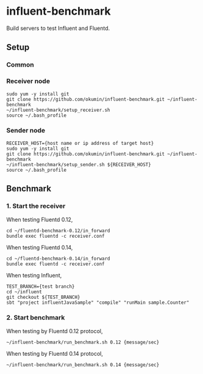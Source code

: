 # influent-benchmark

Build servers to test Influent and Fluentd.

## Setup

### Common

### Receiver node

```
sudo yum -y install git
git clone https://github.com/okumin/influent-benchmark.git ~/influent-benchmark
~/influent-benchmark/setup_receiver.sh
source ~/.bash_profile
```

### Sender node

```
RECEIVER_HOST={host name or ip address of target host}
sudo yum -y install git
git clone https://github.com/okumin/influent-benchmark.git ~/influent-benchmark
~/influent-benchmark/setup_sender.sh ${RECEIVER_HOST}
source ~/.bash_profile
```

## Benchmark

### 1. Start the receiver

When testing Fluentd 0.12,

```
cd ~/fluentd-benchmark-0.12/in_forward
bundle exec fluentd -c receiver.conf
```

When testing Fluentd 0.14,

```
cd ~/fluentd-benchmark-0.14/in_forward
bundle exec fluentd -c receiver.conf
```

When testing Influent,

```
TEST_BRANCH={test branch}
cd ~/influent
git checkout ${TEST_BRANCH}
sbt "project influentJavaSample" "compile" "runMain sample.Counter"
```

### 2. Start benchmark

When testing by Fluentd 0.12 protocol,

```
~/influent-benchmark/run_benchmark.sh 0.12 {message/sec}
```

When testing by Fluentd 0.14 protocol,

```
~/influent-benchmark/run_benchmark.sh 0.14 {message/sec}
```
